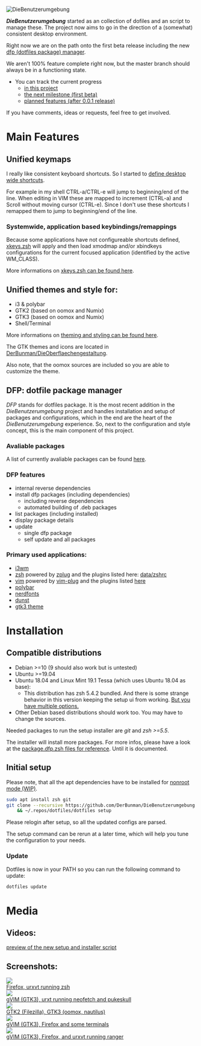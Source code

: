 ![DieBenutzerumgebung](docs/images/logo.png)

___DieBenutzerumgebung___ started as an collection of dofiles and an script to manage these.
The project now aims to go in the direction of a (somewhat) consistent desktop environment.

Right now we are on the path onto the first beta release including the new [dfp (dotfiles package) manager](docs/dfp.md).

We aren't 100% feature complete right now, but the master branch should always be in a functioning state.

- You can track the current progress
  * [in this project](https://github.com/users/DerBunman/projects/1)
  * [the next milestone (first beta)](https://github.com/DerBunman/DieBenutzerumgebung/milestone/1)
  * [planned features (after 0.0.1 release)](https://github.com/DerBunman/DieBenutzerumgebung/milestone/2)

If you have comments, ideas or requests, feel free to get involved.

# Main Features

## Unified keymaps
I really like consistent keyboard shortcuts. So I started to [define desktop wide shortcuts](docs/keymaps.md).

For example in my shell CTRL-a/CTRL-e will jump to beginning/end of the line.
When editing in VIM these are mapped to increment (CTRL-a) and Scroll without moving cursor (CTRL-e).
Since I don't use these shortcuts I remapped them to jump to beginning/end of the line.

### Systemwide, application based keybindings/remappings

Because some applications have not configureable shortcuts defined, [xkeys.zsh](docs/xkeys.zsh.md) will apply and then load xmodmap and/or xbindkeys configurations for the current focused application (identified by the active WM_CLASS).

More informations on [xkeys.zsh can be found here](docs/xkeys.zsh.md).

## Unified themes and style for:

  - i3 & polybar
  - GTK2 (based on oomox and Numix)
  - GTK3 (based on oomox and Numix)
  - Shell/Terminal


More informations on [theming and styling can be found here](docs/style.md).

The GTK themes and icons are located in [DerBunman/DieOberflaechengestaltung](https://github.com/DerBunman/DieOberflaechengestaltung).

Also note, that the oomox sources are included so you are able to customize the theme.

## DFP: dotfile package manager

_DFP_ stands for dotfiles package. It is the most recent addition in the _DieBenutzerumgebung_ project and handles installation and setup of packages and configurations, which in the end are the heart of the _DieBenutzerumgebung_ experience. So, next to the configuration and style concept, this is the main component of this project.

### Avaliable packages

A list of currently avaliable packages can be found [here](packages).

### DFP features

- internal reverse dependencies
- install dfp packages (including dependencies)
  - including reverse dependencies
  - automated building of .deb packages
- list packages (including installed)
- display package details
- update
  - single dfp package
  - self update and all packages

### Primary used applications:
* [i3wm](https://i3wm.org/)
* [zsh](https://www.zsh.org/) powered by [zplug](https://github.com/zplug/zplug) and the plugins listed here: [data/zshrc](data/zshrc)
* [vim](https://www.vim.org/) powered by [vim-plug](https://github.com/junegunn/vim-plug) and the plugins listed [here](https://github.com/DerBunman/DieBenutzerumgebung/blob/master/packages/vim/vim/vimrc_plug.vim)
* [polybar](https://github.com/jaagr/polybar)
* [nerdfonts](https://nerdfonts.com/)
* [dunst](https://dunst-project.org/)
* [gtk3 theme](https://www.gtk.org/)


# Installation

## Compatible distributions
- Debian >=10 (9 should also work but is untested)
- Ubuntu >=19.04
- Ubuntu 18.04 and Linux Mint 19.1 Tessa (which uses Ubuntu 18.04 as base):
	- This distribution has zsh 5.4.2 bundled. And there is some strange behavior in this version keeping the setup ui from working. [But you have multiple options.](docs/zsh_5.4.2.md)
- Other Debian based distributions should work too. You may have to change the sources.

Needed packages to run the setup installer are _git_ and _zsh >=5.5_.

The installer will install more packages.
For more infos, please have a look at the [package.dfp.zsh files for reference](https://github.com/DerBunman/DieBenutzerumgebung/blob/master/packages/urxvt/urxvt.dfp.zsh). Until it is documented.

## Initial setup

Please note, that all the apt dependencies have to be installed for [nonroot mode (WIP)](https://github.com/DerBunman/DieBenutzerumgebung/issues/15).

```zsh
sudo apt install zsh git
git clone --recursive https://github.com/DerBunman/DieBenutzerumgebung ~/.repos/dotfiles \
	&& ~/.repos/dotfiles/dotfiles setup
```
Please relogin after setup, so all the updated configs are parsed.

The setup command can be rerun at a later time, which will help you tune the configuration to your needs.

### Update
Dotfiles is now in your PATH so you can run the following command to update:
```zsh
dotfiles update
```

# Media
## Videos:

[preview of the new setup and installer script](https://streamable.com/za9ul)

## Screenshots:
<a href="docs/images/screenshot1.png" target="_blank">
	<img src="docs/images/screenshot1.thumb.png" />
</a>  
<br>
<a href="docs/images/screenshot1.png" target="_blank">
	Firefox, urxvt running zsh
</a>  
<br>
<a href="docs/images/screenshot2.png" target="_blank">
	<img src="docs/images/screenshot2.thumb.png" />
</a>  
<br>
<a href="docs/images/screenshot2.png" target="_blank">
	gVIM (GTK3), urxt running neofetch and pukeskull
</a>  
<br>
<a href="docs/images/screenshot3.png" target="_blank">
	<img src="docs/images/screenshot3.thumb.png" />
</a>  
<br>
<a href="docs/images/screenshot3.png" target="_blank">
	GTK2 (Filezilla), GTK3 (oomox, nautilus)
</a>  
<br>
<a href="docs/images/screenshot4.png" target="_blank">
	<img src="docs/images/screenshot4.thumb.png" />
</a>  
<br>
<a href="docs/images/screenshot4.png" target="_blank">
	gVIM (GTK3), Firefox and some terminals
</a>  
<br>
<a href="docs/images/screenshot5.png" target="_blank">
	<img src="docs/images/screenshot5.thumb.png" />
</a>  
<br>
<a href="docs/images/screenshot5.png" target="_blank">
	gVIM (GTK3), Firefox, and urxvt running ranger
</a>

